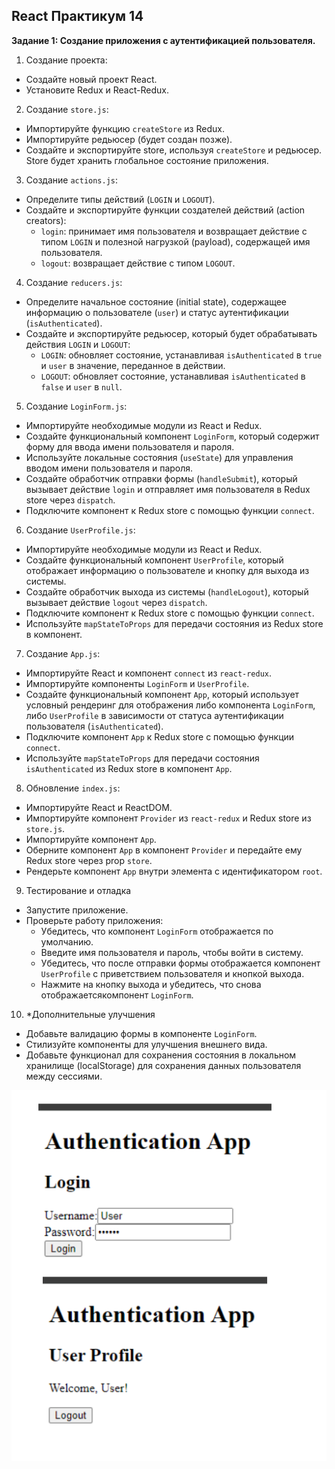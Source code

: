 ## React Практикум 14
**Задание 1: Создание приложения с аутентификацией пользователя.**

1. Создание проекта:
- Создайте новый проект React.
- Установите Redux и React-Redux.

2. Создание `store.js`:
- Импортируйте функцию `createStore` из Redux.
- Импортируйте редьюсер (будет создан позже).
- Создайте и экспортируйте store, используя `createStore` и редьюсер. Store будет хранить глобальное состояние приложения.

3. Создание `actions.js`:
- Определите типы действий (`LOGIN` и `LOGOUT`).
- Создайте и экспортируйте функции создателей действий (action creators):
    - `login`: принимает имя пользователя и возвращает действие с типом `LOGIN` и полезной нагрузкой (payload), содержащей имя пользователя.
    - `logout`: возвращает действие с типом `LOGOUT`.

4. Создание `reducers.js`:
- Определите начальное состояние (initial state), содержащее информацию о пользователе (`user`) и статус аутентификации (`isAuthenticated`).
-  Создайте и экспортируйте редьюсер, который будет обрабатывать действия `LOGIN` и `LOGOUT`:
    - `LOGIN`: обновляет состояние, устанавливая `isAuthenticated` в `true` и `user` в значение, переданное в действии.
    - `LOGOUT`: обновляет состояние, устанавливая `isAuthenticated` в `false` и `user` в `null`.

5. Создание `LoginForm.js`:
- Импортируйте необходимые модули из React и Redux.
- Создайте функциональный компонент `LoginForm`, который содержит форму для ввода имени пользователя и пароля.
- Используйте локальные состояния (`useState`) для управления вводом имени пользователя и пароля.
- Создайте обработчик отправки формы (`handleSubmit`), который вызывает действие `login` и отправляет имя пользователя в Redux store через `dispatch`.
- Подключите компонент к Redux store с помощью функции `connect`.

6. Создание `UserProfile.js`:
- Импортируйте необходимые модули из React и Redux.
- Создайте функциональный компонент `UserProfile`, который отображает информацию о пользователе и кнопку для выхода из системы.
- Создайте обработчик выхода из системы (`handleLogout`), который вызывает действие `logout` через `dispatch`.
- Подключите компонент к Redux store с помощью функции `connect`.
- Используйте `mapStateToProps` для передачи состояния из Redux store в компонент.

7. Создание `App.js`:
- Импортируйте React и компонент `connect` из `react-redux`.
- Импортируйте компоненты `LoginForm` и `UserProfile`.
- Создайте функциональный компонент `App`, который использует условный рендеринг для отображения либо компонента `LoginForm`, либо `UserProfile` в зависимости от статуса аутентификации пользователя (`isAuthenticated`).
- Подключите компонент `App` к Redux store с помощью функции `connect`.
- Используйте `mapStateToProps` для передачи состояния `isAuthenticated` из Redux store в компонент `App`.

8. Обновление `index.js`:
- Импортируйте React и ReactDOM.
- Импортируйте компонент `Provider` из `react-redux` и Redux store из `store.js`.
- Импортируйте компонент `App`.
- Оберните компонент `App` в компонент `Provider` и передайте ему Redux store через prop `store`.
- Рендерьте компонент `App` внутри элемента с идентификатором `root`.

9. Тестирование и отладка
- Запустите приложение.
- Проверьте работу приложения:
    - Убедитесь, что компонент `LoginForm` отображается по умолчанию.
    - Введите имя пользователя и пароль, чтобы войти в систему.
    - Убедитесь, что после отправки формы отображается компонент `UserProfile` с приветствием пользователя и кнопкой выхода.
    - Нажмите на кнопку выхода и убедитесь, что снова отображаетсякомпонент `LoginForm`.

10. *Дополнительные улучшения
- Добавьте валидацию формы в компоненте `LoginForm`.
- Стилизуйте компоненты для улучшения внешнего вида.
- Добавьте функционал для сохранения состояния в локальном хранилище (localStorage) для сохранения данных пользователя между сессиями.

![alt text](image.png)
